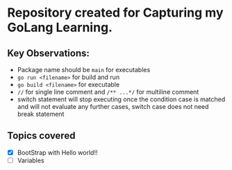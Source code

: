 # Repository created for Capturing my GoLang Learning.

## Key Observations:
* Package name should be `main` for executables
* `go run <filename>` for build and run
* `go build <filename>` for executable
* `//` for single line comment and `/** ...*/` for multiline comment
* switch statement will stop executing once the condition case is matched and will not evaluate any further cases, switch case does not need break statement


## Topics covered
 - [x] BootStrap with Hello world!!
 - [ ] Variables
